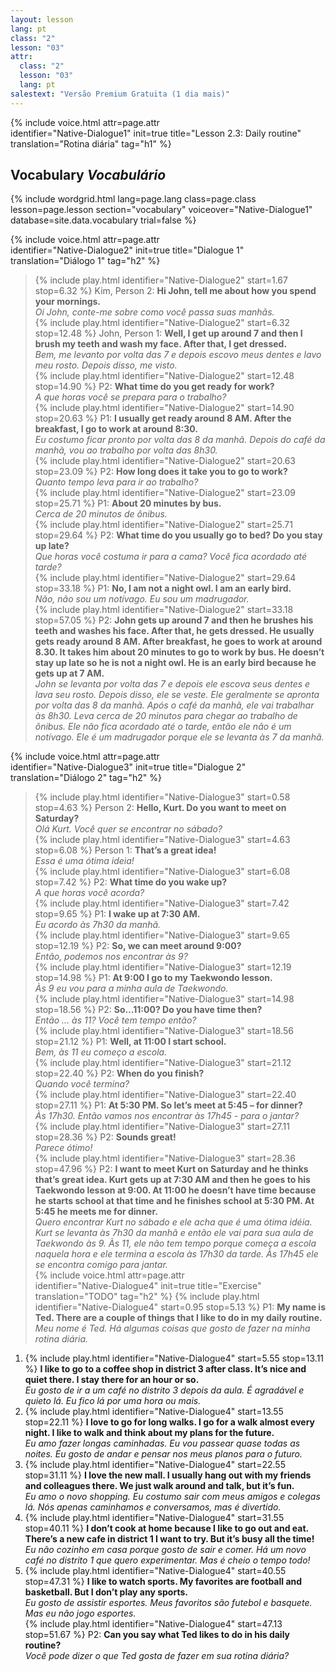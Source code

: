 ```yaml
---
layout: lesson
lang: pt
class: "2"
lesson: "03"
attr:
  class: "2"
  lesson: "03"
  lang: pt
salestext: "Versão Premium Gratuita (1 dia mais)"
---
```


{%  include voice.html attr=page.attr  
	identifier="Native-Dialogue1"  init=true
	title="Lesson 2.3: Daily routine"        
	translation="Rotina diária"
    tag="h1" %}


## Vocabulary   *Vocabulário*

{% include wordgrid.html lang=page.lang
		class=page.class 
		lesson=page.lesson 
		section="vocabulary"
		voiceover="Native-Dialogue1"
		database=site.data.vocabulary 
		trial=false %}

{%  include voice.html attr=page.attr  
	identifier="Native-Dialogue2"  init=true
	title="Dialogue 1"        
	translation="Diálogo 1"
    tag="h2" %}

> {% include play.html identifier="Native-Dialogue2" start=1.67 stop=6.32 %} Kim, Person 2: **Hi John, tell me about how you spend your mornings.**  
> *Oi John, conte-me sobre como você passa suas manhãs.*   
> {% include play.html identifier="Native-Dialogue2" start=6.32 stop=12.48 %} John, Person 1: **Well, I get up around 7 and then I brush my teeth and wash my face. After that, I get dressed.**   
> *Bem, me levanto por volta das 7 e depois escovo meus dentes e lavo meu rosto. Depois disso, me visto.*   
> {% include play.html identifier="Native-Dialogue2" start=12.48 stop=14.90 %} P2: **What time do you get ready for work?**   
> *A que horas você se prepara para o trabalho?*  
> {% include play.html identifier="Native-Dialogue2" start=14.90 stop=20.63 %} P1: **I usually get ready around 8 AM. After the breakfast, I go to work at around 8:30.**  
> *Eu costumo ficar pronto por volta das 8 da manhã. Depois do café da manhã, vou ao trabalho por volta das 8h30.*   
> {% include play.html identifier="Native-Dialogue2" start=20.63 stop=23.09 %} P2: **How long does it take you to go to work?**   
> *Quanto tempo leva para ir ao trabalho?*   
> {% include play.html identifier="Native-Dialogue2" start=23.09 stop=25.71 %} P1: **About 20 minutes by bus.**  
> *Cerca de 20 minutos de ônibus.*   
> {% include play.html identifier="Native-Dialogue2" start=25.71 stop=29.64 %} P2: **What time do you usually go to bed? Do you stay up late?**  
> *Que horas você costuma ir para a cama? Você fica acordado até tarde?*   
> {% include play.html identifier="Native-Dialogue2" start=29.64 stop=33.18 %} P1: **No, I am not a night owl. I am an early bird.**   
> *Não, não sou um notívago. Eu sou um madrugador.*   
> {% include play.html identifier="Native-Dialogue2" start=33.18 stop=57.05 %} P2: **John gets up around 7 and then he brushes his teeth and washes his face. After that, he gets dressed. He usually gets ready around 8 AM. After breakfast, he goes to work at around 8.30. It takes him about 20 minutes to go to work by bus. He doesn’t stay up late so he is not a night owl. He is an early bird because he gets up at 7 AM.**  
> *John se levanta por volta das 7 e depois ele escova seus dentes e lava seu rosto. Depois disso, ele se veste. Ele geralmente se apronta por volta das 8 da manhã. Após o café da manhã, ele vai trabalhar às 8h30. Leva cerca de 20 minutos para chegar ao trabalho de ônibus. Ele não fica acordado até o tarde, então ele não é um notívago. Ele é um madrugador porque ele se levanta às 7 da manhã.*   
 
{%  include voice.html attr=page.attr  
	identifier="Native-Dialogue3"  init=true
	title="Dialogue 2"        
	translation="Diálogo 2"
    tag="h2" %} 
 
> {% include play.html identifier="Native-Dialogue3" start=0.58 stop=4.63 %} Person 2: **Hello, Kurt. Do you want to meet on Saturday?**   
> *Olá Kurt. Você quer se encontrar no sábado?*  
> {% include play.html identifier="Native-Dialogue3" start=4.63 stop=6.08 %} Person 1: **That’s a great idea!**  
> *Essa é uma ótima ideia!*   
> {% include play.html identifier="Native-Dialogue3" start=6.08 stop=7.42 %} P2: **What time do you wake up?**   
> *A que horas você acorda?*   
> {% include play.html identifier="Native-Dialogue3" start=7.42 stop=9.65 %} P1: **I wake up at 7:30 AM.**   
> *Eu acordo às 7h30 da manhã.*   
> {% include play.html identifier="Native-Dialogue3" start=9.65 stop=12.19 %} P2: **So, we can meet around 9:00?**  
> *Então, podemos nos encontrar às 9?*   
> {% include play.html identifier="Native-Dialogue3" start=12.19 stop=14.98 %} P1: **At 9:00 I go to my Taekwondo lesson.**  
> *Às 9 eu vou para a minha aula de Taekwondo.*   
> {% include play.html identifier="Native-Dialogue3" start=14.98 stop=18.56 %} P2: **So…11:00? Do you have time then?**   
> *Então ... às 11? Você tem tempo então?*  
> {% include play.html identifier="Native-Dialogue3" start=18.56 stop=21.12 %} P1: **Well, at 11:00 I start school.**  
> *Bem, às 11 eu começo a escola.*   
> {% include play.html identifier="Native-Dialogue3" start=21.12 stop=22.40 %} P2: **When do you finish?**  
> *Quando você termina?*  
> {% include play.html identifier="Native-Dialogue3" start=22.40 stop=27.11 %} P1: **At 5:30 PM. So let’s meet at 5:45 – for dinner?**  
> *Às 17h30. Então vamos nos encontrar às 17h45 - para o jantar?*  
> {% include play.html identifier="Native-Dialogue3" start=27.11 stop=28.36 %} P2: **Sounds great!**   
> *Parece ótimo!*     
>{% include play.html identifier="Native-Dialogue3" start=28.36 stop=47.96 %} P2: **I want to meet Kurt on Saturday and he thinks that’s great idea. Kurt gets up at 7:30 AM and then he goes to his Taekwondo lesson at 9:00. At 11:00 he doesn’t have time because he starts school at that time and he finishes school at 5:30 PM. At 5:45 he meets me for dinner.**    
> *Quero encontrar Kurt no sábado e ele acha que é uma ótima idéia. Kurt se levanta às 7h30 da manhã e então ele vai para sua aula de Taekwondo às 9. Às 11, ele não tem tempo porque começa a escola naquela hora e ele termina a escola às 17h30 da tarde. Às 17h45 ele se encontra comigo para jantar.*    
{%  include voice.html attr=page.attr  
	identifier="Native-Dialogue4"  init=true
	title="Exercise"        
	translation="TODO"
    tag="h2" %} 
{% include play.html identifier="Native-Dialogue4" start=0.95 stop=5.13 %} P1: **My name is Ted. There are a couple of things that I like to do in my daily routine.**  
*Meu nome é Ted. Há algumas coisas que gosto de fazer na minha rotina diária.*  
1. {% include play.html identifier="Native-Dialogue4" start=5.55 stop=13.11 %} **I like to go to a coffee shop in district 3 after class. It’s nice and quiet there. I stay there for an hour or so.**   
*Eu gosto de ir a um café no distrito 3 depois da aula. É agradável e quieto lá. Eu fico lá por uma hora ou mais.*   
2. {% include play.html identifier="Native-Dialogue4" start=13.55 stop=22.11 %} **I love to go for long walks. I go for a walk almost every night. I like to walk and think about my plans for the future.**   
*Eu amo fazer longas caminhadas. Eu vou passear quase todas as noites. Eu gosto de andar e pensar nos meus planos para o futuro.*   
3. {% include play.html identifier="Native-Dialogue4" start=22.55 stop=31.11 %} **I love the new mall. I usually hang out with my friends and colleagues there. We just walk around and talk, but it’s fun.**   
*Eu amo o novo shopping. Eu costumo sair com meus amigos e colegas lá. Nós apenas caminhamos e conversamos, mas é divertido.*   
4. {% include play.html identifier="Native-Dialogue4" start=31.55 stop=40.11 %} **I don’t cook at home because I like to go out and eat. There’s a new cafe in district 1 I want to try. But it’s busy all the time!**    
*Eu não cozinho em casa porque gosto de sair e comer. Há um novo café no distrito 1 que quero experimentar. Mas é cheio o tempo todo!*    
5. {% include play.html identifier="Native-Dialogue4" start=40.55 stop=47.31 %} **I like to watch sports. My favorites are football and basketball. But I don’t play any sports.**    
*Eu gosto de assistir esportes. Meus favoritos são futebol e basquete. Mas eu não jogo esportes.*    
{% include play.html identifier="Native-Dialogue4" start=47.13 stop=51.67 %} P2: **Can you say what Ted likes to do in his daily routine?**   
*Você pode dizer o que Ted gosta de fazer em sua rotina diária?*   
